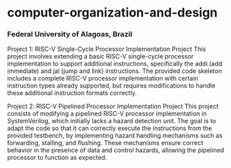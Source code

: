 # computer-organization-and-design
### Federal University of Alagoas, Brazil

Project 1: RISC-V Single-Cycle Processor Implementation Project
This project involves extending a basic RISC-V single-cycle processor implementation to support additional instructions, specifically the addi (add immediate) and jal (jump and link) instructions. The provided code skeleton includes a complete RISC-V processor implementation with certain instruction types already supported, but requires modifications to handle these additional instruction formats correctly.

Project 2: RISC-V Pipelined Processor Implementation Project
This project consists of modifying a pipelined RISC-V processor implementation in SystemVerilog, which initially lacks a hazard detection unit. The goal is to adapt the code so that it can correctly execute the instructions from the provided testbench, by implementing hazard handling mechanisms such as forwarding, stalling, and flushing. These mechanisms ensure correct behavior in the presence of data and control hazards, allowing the pipelined processor to function as expected.
